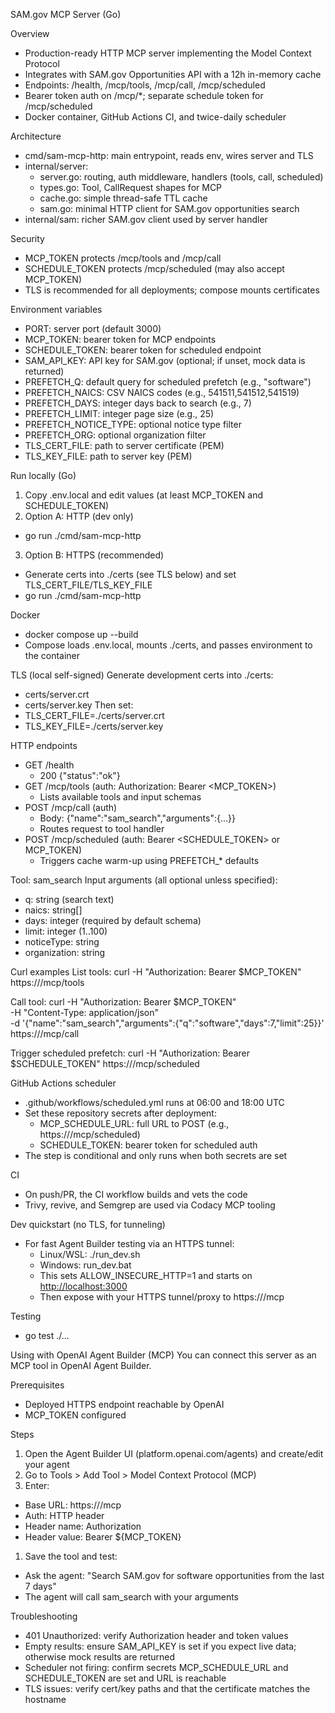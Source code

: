 SAM.gov MCP Server (Go)

Overview

- Production-ready HTTP MCP server implementing the Model Context Protocol
- Integrates with SAM.gov Opportunities API with a 12h in-memory cache
- Endpoints: /health, /mcp/tools, /mcp/call, /mcp/scheduled
- Bearer token auth on /mcp/\*; separate schedule token for /mcp/scheduled
- Docker container, GitHub Actions CI, and twice-daily scheduler

Architecture

- cmd/sam-mcp-http: main entrypoint, reads env, wires server and TLS
- internal/server:
  - server.go: routing, auth middleware, handlers (tools, call, scheduled)
  - types.go: Tool, CallRequest shapes for MCP
  - cache.go: simple thread-safe TTL cache
  - sam.go: minimal HTTP client for SAM.gov opportunities search
- internal/sam: richer SAM.gov client used by server handler

Security

- MCP_TOKEN protects /mcp/tools and /mcp/call
- SCHEDULE_TOKEN protects /mcp/scheduled (may also accept MCP_TOKEN)
- TLS is recommended for all deployments; compose mounts certificates

Environment variables

- PORT: server port (default 3000)
- MCP_TOKEN: bearer token for MCP endpoints
- SCHEDULE_TOKEN: bearer token for scheduled endpoint
- SAM_API_KEY: API key for SAM.gov (optional; if unset, mock data is returned)
- PREFETCH_Q: default query for scheduled prefetch (e.g., "software")
- PREFETCH_NAICS: CSV NAICS codes (e.g., 541511,541512,541519)
- PREFETCH_DAYS: integer days back to search (e.g., 7)
- PREFETCH_LIMIT: integer page size (e.g., 25)
- PREFETCH_NOTICE_TYPE: optional notice type filter
- PREFETCH_ORG: optional organization filter
- TLS_CERT_FILE: path to server certificate (PEM)
- TLS_KEY_FILE: path to server key (PEM)

Run locally (Go)

1. Copy .env.local and edit values (at least MCP_TOKEN and SCHEDULE_TOKEN)
2. Option A: HTTP (dev only)

- go run ./cmd/sam-mcp-http

3. Option B: HTTPS (recommended)

- Generate certs into ./certs (see TLS below) and set TLS_CERT_FILE/TLS_KEY_FILE
- go run ./cmd/sam-mcp-http

Docker

- docker compose up --build
- Compose loads .env.local, mounts ./certs, and passes environment to the container

TLS (local self-signed)
Generate development certs into ./certs:

- certs/server.crt
- certs/server.key
  Then set:
- TLS_CERT_FILE=./certs/server.crt
- TLS_KEY_FILE=./certs/server.key

HTTP endpoints

- GET /health
  - 200 {"status":"ok"}
- GET /mcp/tools (auth: Authorization: Bearer <MCP_TOKEN>)
  - Lists available tools and input schemas
- POST /mcp/call (auth)
  - Body: {"name":"sam_search","arguments":{...}}
  - Routes request to tool handler
- POST /mcp/scheduled (auth: Bearer <SCHEDULE_TOKEN> or MCP_TOKEN)
  - Triggers cache warm-up using PREFETCH\_\* defaults

Tool: sam_search
Input arguments (all optional unless specified):

- q: string (search text)
- naics: string[]
- days: integer (required by default schema)
- limit: integer (1..100)
- noticeType: string
- organization: string

Curl examples
List tools:
curl -H "Authorization: Bearer $MCP_TOKEN" https://<host>/mcp/tools

Call tool:
curl -H "Authorization: Bearer $MCP_TOKEN" \
 -H "Content-Type: application/json" \
 -d '{"name":"sam_search","arguments":{"q":"software","days":7,"limit":25}}' \
 https://<host>/mcp/call

Trigger scheduled prefetch:
curl -H "Authorization: Bearer $SCHEDULE_TOKEN" https://<host>/mcp/scheduled

GitHub Actions scheduler

- .github/workflows/scheduled.yml runs at 06:00 and 18:00 UTC
- Set these repository secrets after deployment:
  - MCP_SCHEDULE_URL: full URL to POST (e.g., https://<host>/mcp/scheduled)
  - SCHEDULE_TOKEN: bearer token for scheduled auth
- The step is conditional and only runs when both secrets are set

CI

- On push/PR, the CI workflow builds and vets the code
- Trivy, revive, and Semgrep are used via Codacy MCP tooling

Dev quickstart (no TLS, for tunneling)

- For fast Agent Builder testing via an HTTPS tunnel:
  - Linux/WSL: ./run_dev.sh
  - Windows: run_dev.bat
  - This sets ALLOW_INSECURE_HTTP=1 and starts on <http://localhost:3000>
  - Then expose with your HTTPS tunnel/proxy to https://<host>/mcp

Testing

- go test ./...

Using with OpenAI Agent Builder (MCP)
You can connect this server as an MCP tool in OpenAI Agent Builder.

Prerequisites

- Deployed HTTPS endpoint reachable by OpenAI
- MCP_TOKEN configured

Steps

1. Open the Agent Builder UI (platform.openai.com/agents) and create/edit your agent
1. Go to Tools > Add Tool > Model Context Protocol (MCP)
1. Enter:

- Base URL: https://<host>/mcp
- Auth: HTTP header
- Header name: Authorization
- Header value: Bearer ${MCP_TOKEN}

1. Save the tool and test:

- Ask the agent: "Search SAM.gov for software opportunities from the last 7 days"
- The agent will call sam_search with your arguments

Troubleshooting

- 401 Unauthorized: verify Authorization header and token values
- Empty results: ensure SAM_API_KEY is set if you expect live data; otherwise mock results are returned
- Scheduler not firing: confirm secrets MCP_SCHEDULE_URL and SCHEDULE_TOKEN are set and URL is reachable
- TLS issues: verify cert/key paths and that the certificate matches the hostname

